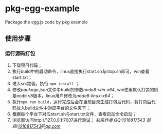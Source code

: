 # pkg-egg-example
Package the egg.js code by pkg example
## 使用步骤
### 运行源码打包
1. 下载项目代码；
2. 执行build中的启动命令，linux直接执行start.sh与stop.sh即可，win查看start.txt；
3. 进入*src*路径，执行 `npm install `；
4. 修改*package.json*文件中build的参数*node8-win-x64*, win使用默认打包的则是node v8版本，linux用户修改为*node8-linux-x64*；
5. 执行`npm run build`，运行完成后会在当前目录生成打包后代码，将打包后代码放入build文件中对应平台的文件夹下；
6. 根据每个平台下对应start.sh与start.txt文件，查看启动命令启动；
7. 浏览器访问http://127.0.0.1:7007进行测试；
*联系作者 QQ:1016817543 邮箱:1016817543@qq.com*

